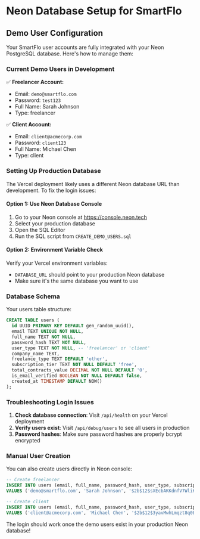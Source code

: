# Neon Database Setup for SmartFlo

## Demo User Configuration

Your SmartFlo user accounts are fully integrated with your Neon PostgreSQL database. Here's how to manage them:

### Current Demo Users in Development

✅ **Freelancer Account:**
- Email: `demo@smartflo.com`
- Password: `test123`
- Full Name: Sarah Johnson
- Type: freelancer

✅ **Client Account:**
- Email: `client@acmecorp.com`  
- Password: `client123`
- Full Name: Michael Chen
- Type: client

### Setting Up Production Database

The Vercel deployment likely uses a different Neon database URL than development. To fix the login issues:

#### Option 1: Use Neon Database Console
1. Go to your Neon console at https://console.neon.tech
2. Select your production database
3. Open the SQL Editor
4. Run the SQL script from `CREATE_DEMO_USERS.sql`

#### Option 2: Environment Variable Check
Verify your Vercel environment variables:
- `DATABASE_URL` should point to your production Neon database
- Make sure it's the same database you want to use

### Database Schema
Your users table structure:
```sql
CREATE TABLE users (
  id UUID PRIMARY KEY DEFAULT gen_random_uuid(),
  email TEXT UNIQUE NOT NULL,
  full_name TEXT NOT NULL,
  password_hash TEXT NOT NULL,
  user_type TEXT NOT NULL, -- 'freelancer' or 'client'
  company_name TEXT,
  freelance_type TEXT DEFAULT 'other',
  subscription_tier TEXT NOT NULL DEFAULT 'free',
  total_contracts_value DECIMAL NOT NULL DEFAULT '0',
  is_email_verified BOOLEAN NOT NULL DEFAULT false,
  created_at TIMESTAMP DEFAULT NOW()
);
```

### Troubleshooting Login Issues

1. **Check database connection**: Visit `/api/health` on your Vercel deployment
2. **Verify users exist**: Visit `/api/debug/users` to see all users in production
3. **Password hashes**: Make sure password hashes are properly bcrypt encrypted

### Manual User Creation

You can also create users directly in Neon console:
```sql
-- Create freelancer
INSERT INTO users (email, full_name, password_hash, user_type, subscription_tier, total_contracts_value, is_email_verified) 
VALUES ('demo@smartflo.com', 'Sarah Johnson', '$2b$12$sXEcbAKKdnfV7WliKj.fyeVoPlvz8CroO4Da16xCr5.j6/4sNLViG', 'freelancer', 'free', '0', true);

-- Create client  
INSERT INTO users (email, full_name, password_hash, user_type, subscription_tier, total_contracts_value, is_email_verified)
VALUES ('client@acmecorp.com', 'Michael Chen', '$2b$12$3yavMwhLmqzt8q0EU73PW.kU3frJA0IsBOPqxftuO2JLQ0BKXPvvi', 'client', 'free', '0', true);
```

The login should work once the demo users exist in your production Neon database!